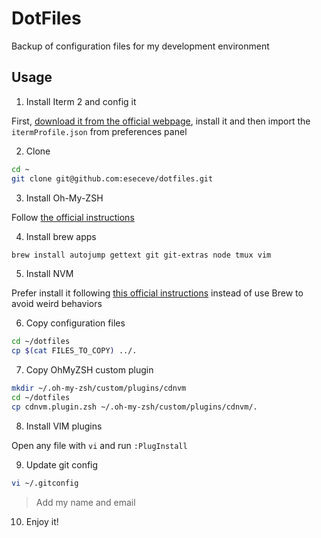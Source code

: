 # DotFiles

Backup of configuration files for my development environment

## Usage

1. Install Iterm 2 and config it

First, [download it from the official webpage](https://iterm2.com/downloads.html), install it and
then import the `itermProfile.json` from preferences panel

2. Clone

```sh
cd ~
git clone git@github.com:eseceve/dotfiles.git
```

3. Install Oh-My-ZSH

Follow [the official instructions](https://github.com/ohmyzsh/ohmyzsh#basic-installation)

4. Install brew apps

```sh
brew install autojump gettext git git-extras node tmux vim
````

5. Install NVM

Prefer install it following [this official instructions](https://github.com/nvm-sh/nvm#installing-and-updating)
instead of use Brew to avoid weird behaviors

6. Copy configuration files

```sh
cd ~/dotfiles
cp $(cat FILES_TO_COPY) ../.
```

7. Copy OhMyZSH custom plugin

```sh
mkdir ~/.oh-my-zsh/custom/plugins/cdnvm
cd ~/dotfiles
cp cdnvm.plugin.zsh ~/.oh-my-zsh/custom/plugins/cdnvm/.
```

8. Install VIM plugins

Open any file with `vi` and run `:PlugInstall`


9. Update git config

```sh
vi ~/.gitconfig
```

> Add my name and email

10. Enjoy it!
